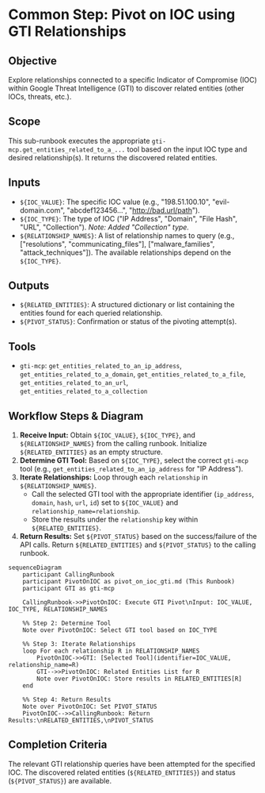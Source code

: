 # Common Step: Pivot on IOC using GTI Relationships

## Objective

Explore relationships connected to a specific Indicator of Compromise (IOC) within Google Threat Intelligence (GTI) to discover related entities (other IOCs, threats, etc.).

## Scope

This sub-runbook executes the appropriate `gti-mcp.get_entities_related_to_a_...` tool based on the input IOC type and desired relationship(s). It returns the discovered related entities.

## Inputs

*   `${IOC_VALUE}`: The specific IOC value (e.g., "198.51.100.10", "evil-domain.com", "abcdef123456...", "http://bad.url/path").
*   `${IOC_TYPE}`: The type of IOC ("IP Address", "Domain", "File Hash", "URL", "Collection"). *Note: Added "Collection" type.*
*   `${RELATIONSHIP_NAMES}`: A list of relationship names to query (e.g., ["resolutions", "communicating_files"], ["malware_families", "attack_techniques"]). The available relationships depend on the `${IOC_TYPE}`.

## Outputs

*   `${RELATED_ENTITIES}`: A structured dictionary or list containing the entities found for each queried relationship.
*   `${PIVOT_STATUS}`: Confirmation or status of the pivoting attempt(s).

## Tools

*   `gti-mcp`: `get_entities_related_to_an_ip_address`, `get_entities_related_to_a_domain`, `get_entities_related_to_a_file`, `get_entities_related_to_an_url`, `get_entities_related_to_a_collection`

## Workflow Steps & Diagram

1.  **Receive Input:** Obtain `${IOC_VALUE}`, `${IOC_TYPE}`, and `${RELATIONSHIP_NAMES}` from the calling runbook. Initialize `${RELATED_ENTITIES}` as an empty structure.
2.  **Determine GTI Tool:** Based on `${IOC_TYPE}`, select the correct `gti-mcp` tool (e.g., `get_entities_related_to_an_ip_address` for "IP Address").
3.  **Iterate Relationships:** Loop through each `relationship` in `${RELATIONSHIP_NAMES}`.
    *   Call the selected GTI tool with the appropriate identifier (`ip_address`, `domain`, `hash`, `url`, `id`) set to `${IOC_VALUE}` and `relationship_name=relationship`.
    *   Store the results under the `relationship` key within `${RELATED_ENTITIES}`.
4.  **Return Results:** Set `${PIVOT_STATUS}` based on the success/failure of the API calls. Return `${RELATED_ENTITIES}` and `${PIVOT_STATUS}` to the calling runbook.

```{mermaid}
sequenceDiagram
    participant CallingRunbook
    participant PivotOnIOC as pivot_on_ioc_gti.md (This Runbook)
    participant GTI as gti-mcp

    CallingRunbook->>PivotOnIOC: Execute GTI Pivot\nInput: IOC_VALUE, IOC_TYPE, RELATIONSHIP_NAMES

    %% Step 2: Determine Tool
    Note over PivotOnIOC: Select GTI tool based on IOC_TYPE

    %% Step 3: Iterate Relationships
    loop For each relationship R in RELATIONSHIP_NAMES
        PivotOnIOC->>GTI: [Selected Tool](identifier=IOC_VALUE, relationship_name=R)
        GTI-->>PivotOnIOC: Related Entities List for R
        Note over PivotOnIOC: Store results in RELATED_ENTITIES[R]
    end

    %% Step 4: Return Results
    Note over PivotOnIOC: Set PIVOT_STATUS
    PivotOnIOC-->>CallingRunbook: Return Results:\nRELATED_ENTITIES,\nPIVOT_STATUS

```

## Completion Criteria

The relevant GTI relationship queries have been attempted for the specified IOC. The discovered related entities (`${RELATED_ENTITIES}`) and status (`${PIVOT_STATUS}`) are available.
